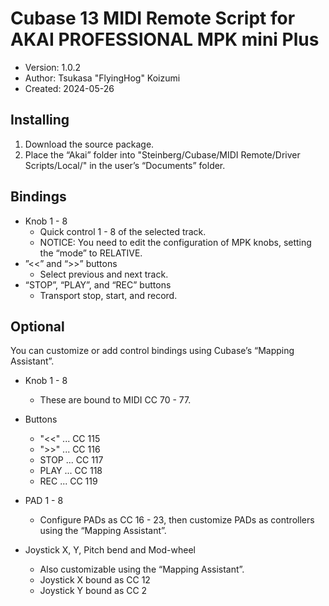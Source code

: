 # Cubase 13 MIDI Remote Script for AKAI PROFESSIONAL MPK mini Plus
- Version: 1.0.2
- Author: Tsukasa "FlyingHog" Koizumi
- Created: 2024-05-26

## Installing
1. Download the source package.
2. Place the “Akai” folder into "Steinberg/Cubase/MIDI Remote/Driver Scripts/Local/" in the user’s “Documents” folder.

## Bindings
- Knob 1 - 8
  - Quick control 1 - 8 of the selected track.
  - NOTICE: You need to edit the configuration of MPK knobs, setting the “mode” to RELATIVE.
- ”<<” and “>>” buttons
  - Select previous and next track.
- “STOP”, “PLAY”, and “REC” buttons
  - Transport stop, start, and record.

## Optional
You can customize or add control bindings using Cubase’s “Mapping Assistant”.

- Knob 1 - 8
  - These are bound to MIDI CC 70 - 77.
- Buttons
  - "<<" ... CC 115
  - ">>" ... CC 116
  - STOP ... CC 117
  - PLAY ... CC 118
  - REC ... CC 119
  
- PAD 1 - 8
  - Configure PADs as CC 16 - 23, then customize PADs as controllers using the “Mapping Assistant”.
- Joystick X, Y, Pitch bend and Mod-wheel
  - Also customizable using the “Mapping Assistant”.
  - Joystick X bound as CC 12
  - Joystick Y bound as CC 2
